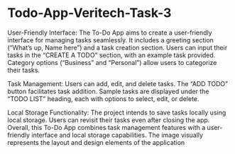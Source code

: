 # Todo-App-Veritech-Task-3

User-Friendly Interface:
The To-Do App aims to create a user-friendly interface for managing tasks seamlessly.
It includes a greeting section (“What’s up, Name here”) and a task creation section.
Users can input their tasks in the “CREATE A TODO” section, with an example task provided.
Category options (“Business” and “Personal”) allow users to categorize their tasks.

Task Management:
Users can add, edit, and delete tasks.
The “ADD TODO” button facilitates task addition.
Sample tasks are displayed under the “TODO LIST” heading, each with options to select, edit, or delete.

Local Storage Functionality:
The project intends to save tasks locally using local storage.
Users can revisit their tasks even after closing the app.
Overall, this To-Do App combines task management features with a user-friendly interface and local storage capabilities. The image visually represents the layout and design elements of the application
